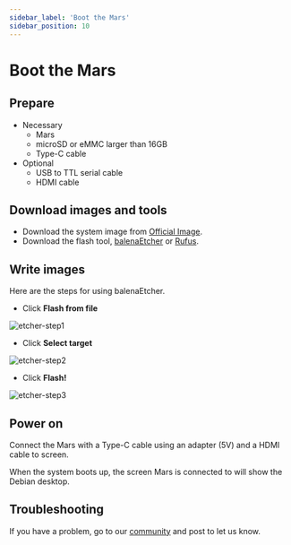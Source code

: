 ```yaml
---
sidebar_label: 'Boot the Mars'
sidebar_position: 10
---
```

# Boot the Mars

## Prepare

- Necessary
  - Mars
  - microSD or eMMC larger than 16GB
  - Type-C cable
- Optional
  - USB to TTL serial cable
  - HDMI cable

## Download images and tools
- Download the system image from [Official Image](https://milkv.io/docs/mars/resources/image).
- Download the flash tool, [balenaEtcher](https://etcher.balena.io/) or [Rufus](https://rufus.ie/en/).

## Write images
Here are the steps for using balenaEtcher.

- Click **Flash from file**

![etcher-step1](/docs/duo/etcher-step1.png)

- Click **Select target**

![etcher-step2](/docs/duo/etcher-step2.png)

- Click **Flash!**

![etcher-step3](/docs/duo/etcher-step3.png)

## Power on

Connect the Mars with a Type-C cable using an adapter (5V) and a HDMI cable to screen.

When the system boots up, the screen Mars is connected to will show the Debian desktop.

## Troubleshooting

If you have a problem, go to our [community](https://community.milkv.io/) and post to let us know.
